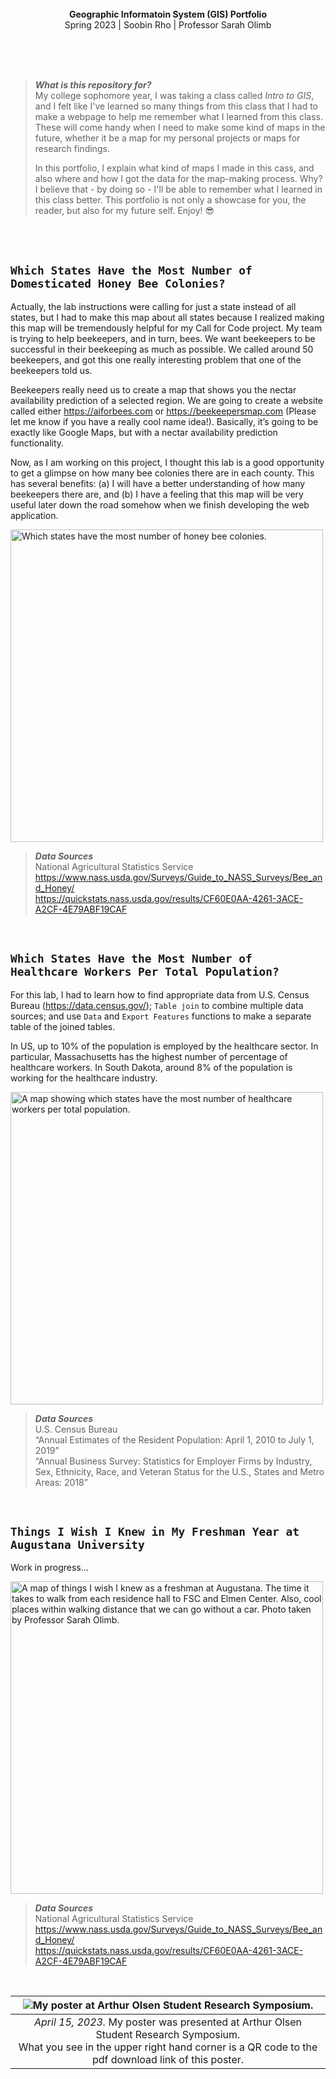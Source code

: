 <br>
<br>
<br>

<p align="center">
  <b>
  Geographic Informatoin System (GIS) Portfolio<br>
  </b>
  Spring 2023 | Soobin Rho | Professor Sarah Olimb
</p>

<br>
<br>
<br>

> ***What is this repository for?***<br>
> My college sophomore year, I was taking a class called *Intro to GIS*, and I felt like
> I've learned so many things from this class that I had to make a webpage to help me remember
> what I learned from this class. These will come handy when
> I need to make some kind of maps in the future, whether it be a map for my personal projects
> or maps for research findings.
>
> In this portfolio, I explain what kind of maps I made in this cass, and also where and
> how I got the data for the map-making process.
> Why? I believe that - by doing so - I'll be able to remember what I learned in this class better.
> This portfolio is not only a showcase for you, the reader, but also for my future self. Enjoy! 😎

<br>
<br>

## `Which States Have the Most Number of Domesticated Honey Bee Colonies?`

Actually, the lab instructions were calling for just a state instead of all states, but I had to make this map about all states because I realized making this map will be tremendously helpful for my Call for Code project. My team is trying to help beekeepers, and in turn, bees. We want beekeepers to be successful in their beekeeping as much as possible. We called around 50 beekeepers, and got this one really interesting problem that one of the beekeepers told us.

Beekeepers really need us to create a map that shows you the nectar availability prediction of a selected region. We are going to create a website called either https://aiforbees.com or https://beekeepersmap.com (Please let me know if you have a really cool name idea!). Basically, it’s going to be exactly like Google Maps, but with a nectar availability prediction functionality.

Now, as I am working on this project, I thought this lab is a good opportunity to get a glimpse on how many bee colonies there are in each county. This has several benefits: (a) I will have a better understanding of how many beekeepers there are, and (b) I have a feeling that this map will be very useful later down the road somehow when we finish developing the web application.

<img alt="Which states have the most number of honey bee colonies." src="https://user-images.githubusercontent.com/19341857/233395346-eca7f9ff-b951-4cbf-8288-851943cab40e.jpg" width="500px">

> ***Data Sources***<br>
> National Agricultural Statistics Service<br>
> https://www.nass.usda.gov/Surveys/Guide_to_NASS_Surveys/Bee_and_Honey/<br>
> https://quickstats.nass.usda.gov/results/CF60E0AA-4261-3ACE-A2CF-4E79ABF19CAF

<br>

## `Which States Have the Most Number of Healthcare Workers Per Total Population?`

For this lab, I had to learn how to find appropriate data from U.S. Census Bureau (https://data.census.gov/); `Table join` to combine multiple data sources; and use `Data` and `Export Features` functions to make a separate table of the joined tables.

In US, up to 10% of the population is employed by the healthcare sector. In particular, Massachusetts has the highest number of percentage of healthcare workers. In South Dakota, around 8% of the population is working for the healthcare industry.

<img alt="A map showing which states have the most number of healthcare workers per total population." src="https://user-images.githubusercontent.com/19341857/233394842-61ea1ccb-63ad-45eb-aabd-e33e38879680.jpg" width="500px">

> ***Data Sources***<br>
> U.S. Census Bureau<br>
> “Annual Estimates of the Resident Population: April 1, 2010 to July 1, 2019”<br>
> “Annual Business Survey: Statistics for Employer Firms by Industry, Sex, Ethnicity, Race, and Veteran Status for the U.S., States and Metro Areas: 2018”

<br>

## `Things I Wish I Knew in My Freshman Year at Augustana University`

Work in progress...

<img alt="A map of things I wish I knew as a freshman at Augustana. The time it takes to walk from each residence hall to FSC and Elmen Center. Also, cool places within walking distance that we can go without a car. Photo taken by Professor Sarah Olimb." src="https://user-images.githubusercontent.com/19341857/233394788-b88b0138-b692-49aa-80c8-a7abf677f6e1.jpg" width="500px">

> ***Data Sources***<br>
> National Agricultural Statistics Service<br>
> https://www.nass.usda.gov/Surveys/Guide_to_NASS_Surveys/Bee_and_Honey/<br>
> https://quickstats.nass.usda.gov/results/CF60E0AA-4261-3ACE-A2CF-4E79ABF19CAF

<br>

| ![My poster at Arthur Olsen Student Research Symposium.](https://user-images.githubusercontent.com/19341857/233396327-0d93ac2d-4e10-48f0-b965-79e7363c01ca.jpg) | 
|:--:| 
| *April 15, 2023.* My poster was presented at Arthur Olsen Student Research Symposium. <br> What you see in the upper right hand corner is a QR code to the pdf download link of this poster. |

<br>
<br>
<br>
